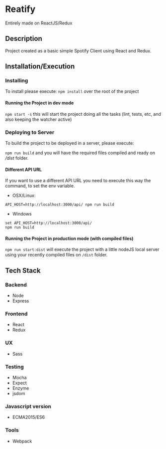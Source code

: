 # Reatify 
  
Entirely made on ReactJS/Redux

## Description
Project created as a basic simple Spotify Client using React and Redux.

## Installation/Execution

### Installing
To install please execute: 
`npm install` over the root of the project

#### Running the Project in dev mode
`npm start -s` this will start the project doing all the tasks (lint, tests, etc, and also keeping the watcher active)

### Deploying to Server
To build the project to be deployed in a server, please execute:

`npm run build` and you will have the required files compiled and ready on */dist* folder. 

#### Different API URL

If you want to use a different API URL you need to execute this way the command, to set the env variable.

- OSX/Linux:
```
API_HOST=http://localhost:3000/api/ npm run build
```

- Windows
```
set API_HOST=http://localhost:3000/api/
npm run build
```

#### Running the Project in production mode (with compiled files)
`npm run start:dist` will execute the project with a little nodeJS local server using your recently compiled files on `/dist` folder.

## Tech Stack

### Backend
- Node
- Express

### Frontend
- React
- Redux 

### UX
- Sass 

### Testing
- Mocha
- Expect 
- Enzyme
- jsdom

### Javascript version
- ECMA2015/ES6

### Tools
- Webpack
